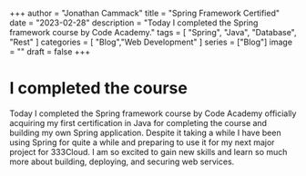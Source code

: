 +++
author = "Jonathan Cammack"
title = "Spring Framework Certified"
date = "2023-02-28"
description = "Today I completed the Spring framework course by Code Academy."
tags = [
    "Spring",
    "Java",
    "Database",
    "Rest"
]
categories = [
    "Blog","Web Development"
]
series = ["Blog"]
image = ""
draft = false
+++

# I completed the course
Today I completed the Spring framework course by Code Academy officially acquiring my first certification in Java for completing the course and building my own Spring application. Despite it taking a while I have been using Spring for quite a while and preparing to use it for my next major project for 333Cloud. I am so excited to gain new skills and learn so much more about building, deploying, and securing web services.